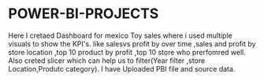 # POWER-BI-PROJECTS 
Here I cretaed Dashboard for mexico Toy sales where i used multiple visuals to show the KPI's. 
like salesvs profit by over time ,sales and profit by store location ,top 10 product by profit ,top 10 store who prerfomred well.
Also creted slicer which can help us to filter(Year filter ,store Location,Produtc category).
I have Uploaded PBI file and source data.
